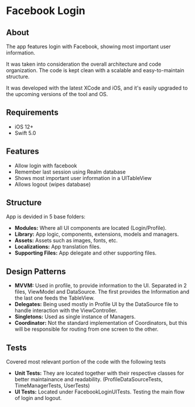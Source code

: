 # Facebook Login

## About

The app features login with Facebook, showing most important user information.

It was taken into consideration the overall architecture and code organization. The code is kept clean with a scalable and easy-to-maintain structure.

It was developed with the latest XCode and iOS, and it's easily upgraded to the upcoming versions of the tool and OS.

## Requirements

- iOS 12+
- Swift 5.0

## Features

- Allow login with facebook
- Remember last session using Realm database
- Shows most important user information in a UITableView
- Allows logout (wipes database)

## Structure

App is devided in 5 base folders:

- **Modules:** Where all UI components are located (Login/Profile).
- **Library:** App logic, components, extensions, models and managers.
- **Assets:** Assets such as images, fonts, etc.
- **Localizations:** App translation files.
- **Supporting Files:** App delegate and other supporting files.

## Design Patterns

- **MVVM:** Used in profile, to provide information to the UI. Separated in 2 files, ViewModel and  DataSource. The first provides the Information and the last one feeds the TableView.
- **Delegates:** Being used mostly in Profile UI by the DataSource file to handle interaction with the ViewController.
- **Singletons:** Used as single instance of Managers.
- **Coordinator:** Not the standard implementation of Coordinators, but this will be responsible for routing from one screen to the other.

## Tests

Covered most relevant portion of the code with the following tests

- **Unit Tests:** They are located together with their respective classes for better maintainance and readability. (ProfileDataSourceTests, TimeManagerTests, UserTests)
- **UI Tests:** Located under FacebookLoginUITests. Testing the main flow of login and logout.
